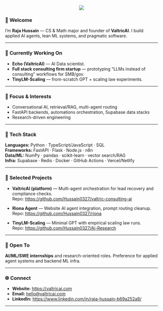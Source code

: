 <h1 align="center">
  <a href="https://git.io/typing-svg">
    <img src="https://readme-typing-svg.herokuapp.com/?lines=Hello,+there!+👋;I'm+Raja+Hussain;Welcome+to+my+GitHub&center=true&size=30">
  </a>
</h1>

### 👋 **Welcome**

I’m **Raja Hussain** — CS & Math major and founder of **ValtricAI**. I build applied AI agents, lean ML systems, and pragmatic software.

---

### 🚀 **Currently Working On**
- **Echo (ValtricAI)** — AI Data scientist.
- **Full stack consulting firm startup** — prototyping “LLMs instead of consulting” workflows for SMB/gov.
- **TinyLM-Scaling** — from-scratch GPT + scaling law experiments.

---

### 🧠 **Focus & Interests**
- Conversational AI, retrieval/RAG, multi-agent routing
- FastAPI backends, automations orchestration, Supabase data stacks
- Research-driven engineering

---

### 🧰 **Tech Stack**

**Languages:** Python · TypeScript/JavaScript · SQL  
**Frameworks:** FastAPI · Flask · Node.js · n8n  
**Data/ML:** NumPy · pandas · scikit-learn · vector search/RAG  
**Infra:** Supabase · Redis · Docker · GitHub Actions · Vercel/Netlify

---

### 📌 **Selected Projects**

- **ValtricAI (platform)** — Multi-agent orchestration for lead recovery and compliance checks.  
  Repo: https://github.com/Hussain0327/valtric-consulting-ai

- **Riona Agent** — Website AI agent integration, prompt routing cleanup.  
  Repo: https://github.com/Hussain0327/riona

- **TinyLM-Scaling** — Minimal GPT with empirical scaling law runs.  
  Repo: https://github.com/Hussain0327/Ai-Research

---

### 💼 **Open To**
**AI/ML/SWE internships** and research-oriented roles. Preference for applied agent systems and backend ML infra.

---

### 🌐 **Connect**
- **Website:** https://valtricai.com  
- **Email:** hello@valtricai.com  
- **LinkedIn:** https://www.linkedin.com/in/raja-hussain-b69a252a9/

---
